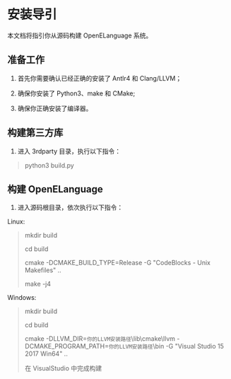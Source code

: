 # 安装导引

本文档将指引你从源码构建 OpenELanguage 系统。

## 准备工作

1. 首先你需要确认已经正确的安装了 Antlr4 和 Clang/LLVM；

2. 确保你安装了 Python3、make 和 CMake;

3. 确保你正确安装了编译器。

## 构建第三方库

1. 进入 3rdparty 目录，执行以下指令：

> python3 build.py

## 构建 OpenELanguage

1. 进入源码根目录，依次执行以下指令：

Linux:
>
> mkdir build
>
> cd build
>
> cmake -DCMAKE_BUILD_TYPE=Release -G "CodeBlocks - Unix Makefiles" ..
>
> make -j4

Windows:
>
> mkdir build
>
> cd build
>
> cmake -DLLVM_DIR=`你的LLVM安装路径`\lib\cmake\llvm -DCMAKE_PROGRAM_PATH=`你的LLVM安装路径`\bin -G "Visual Studio 15 2017 Win64" ..
>
> 在 VisualStudio 中完成构建
